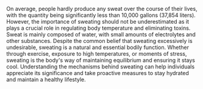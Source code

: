On average, people hardly produce any sweat over the course of their lives, with the quantity being significantly less than 10,000 gallons (37,854 liters). However, the importance of sweating should not be underestimated as it plays a crucial role in regulating body temperature and eliminating toxins. Sweat is mainly composed of water, with small amounts of electrolytes and other substances. Despite the common belief that sweating excessively is undesirable, sweating is a natural and essential bodily function. Whether through exercise, exposure to high temperatures, or moments of stress, sweating is the body's way of maintaining equilibrium and ensuring it stays cool. Understanding the mechanisms behind sweating can help individuals appreciate its significance and take proactive measures to stay hydrated and maintain a healthy lifestyle.